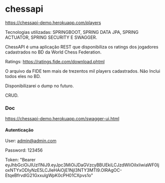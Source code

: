 # chessapi

https://chessapi-demo.herokuapp.com/players

Tecnologias utilizadas: SPRINGBOOT, SPRING DATA JPA, SPRING ACTUATOR, SPRING SECURITY E SWAGGER.

ChessAPI é uma aplicação REST que disponibiliza os ratings dos jogadores cadastrados no BD da World Chess Federation.

Ratings: https://ratings.fide.com/download.phtml

O arquivo da FIDE tem mais de trezentos mil players cadastrados. Não Inclui todos eles no BD.

Disponibilizarei o dump no futuro.

CRUD.


### Doc

https://chessapi-demo.herokuapp.com/swagger-ui.html

#### Autenticação

User: admin@admin.com

Password: 123456

Token: "Bearer eyJhbGciOiJIUzI1NiJ9.eyJpc3MiOiJDaGVzcyBBUEkiLCJzdWIiOiIxIiwiaWF0IjoxNTYxODIyNzE5LCJleHAiOjE1NjI3NTY3MTl9.OlRAgOC-EtqeBfrvdlG21GxxulgWpK0cPH01CXpvs1o"




